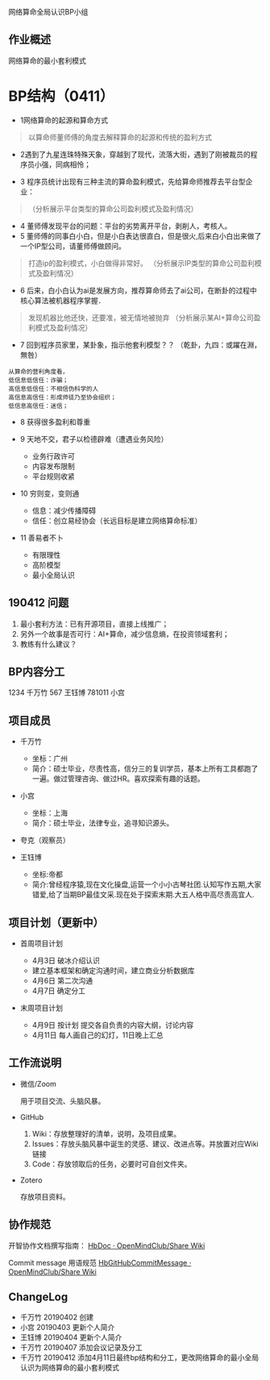 网络算命全局认识BP小组

## 作业概述

网络算命的最小套利模式
# BP结构（0411）

- 1网络算命的起源和算命方式
> 以算命师董师傅的角度去解释算命的起源和传统的盈利方式

- 2遇到了九星连珠特殊天象，穿越到了现代，流落大街，遇到了刚被裁员的程序员小强，同病相怜；

- 3 程序员统计出现有三种主流的算命盈利模式，先给算命师推荐去平台型企业：
> （分析展示平台类型的算命公司盈利模式及盈利情况）

- 4 董师傅发现平台的问题：平台的劣势离开平台，剥削人，考核人。
- 5 董师傅的同事白小白，但是小白表达很直白，但是很火,后来白小白出来做了一个IP型公司，请董师傅做顾问。
> 打造ip的盈利模式，小白做得非常好。
（分析展示IP类型的算命公司盈利模式及盈利情况）

- 6 后来，白小白认为ai是发展方向，推荐算命师去了ai公司，在断卦的过程中核心算法被机器程序掌握．
> 发现机器比他还快，还要准，被无情地被抛弃
（分析展示某AI+算命公司盈利模式及盈利情况）

- 7 回到程序员家里，某卦象，指示他套利模型？？
（乾卦，九四：或躍在淵，無咎）
> 
    从算命的营利角度看，
    低信息低信任：诈骗；
    高信息低信任：不相信伪科学的人
    高信息高信任：形成师徒乃至协会组织；
    低信息高信任：迷信；

- 8 获得很多盈利和尊重
- 9 天地不交，君子以检德辟难（遭遇业务风险）

  - 业务行政许可
  - 内容发布限制
  - 平台规则收紧

- 10 穷则变，变则通

  - 信息：减少传播障碍
  - 信任：创立易经协会（长远目标是建立网络算命标准）

- 11 善易者不卜

  - 有限理性
  - 高阶模型
  - 最小全局认识

## 190412 问题
1. 最小套利方法：已有开源项目，直接上线推广；
2. 另外一个故事是否可行：AI+算命，减少信息熵，在投资领域套利；
3. 教练有什么建议？


## BP内容分工
1234 千万竹 567 王钰博 781011 小宫

## 项目成员

- 千万竹
    - 坐标：广州
    - 简介：硕士毕业，尽责性高，信分三的复训学员，基本上所有工具都跑了一遍。做过管理咨询、做过HR。喜欢探索有趣的话题。
- 小宫   
    - 坐标：上海
    - 简介：硕士毕业，法律专业，追寻知识源头。
- 夸克（观察员）
    
- 王钰博
    - 坐标:帝都
    - 简介:曾经程序猿,现在文化操盘,运营一个小小古琴社团.认知写作五期,大家错爱,给了当期BP最佳文采.现在处于探索末期.大五人格中高尽责高宜人.
    
## 项目计划（更新中）

- 首周项目计划
    - 4月3日 破冰介绍认识 
    - 建立基本框架和确定沟通时间，建立商业分析数据库
    - 4月6日 第二次沟通 
    - 4月7日 确定分工

    
- 末周项目计划
    - 4月9日 按计划 提交各自负责的内容大纲，讨论内容
    - 4月11日 每人画自己的幻灯，11日晚上汇总


## 工作流说明

- 微信/Zoom

  用于项目交流、头脑风暴。

- GitHub

  1. Wiki：存放整理好的清单，说明，及项目成果。
  2. Issues：存放头脑风暴中诞生的灵感、建议、改进点等。并放置对应Wiki链接
  3. Code：存放领取后的任务，必要时可自创文件夹。

- Zotero

  存放项目资料。


## 协作规范

开智协作文档撰写指南： [HbDoc · OpenMindClub/Share Wiki](https://github.com/OpenMindClub/Share/wiki/HbDoc) 

Commit message 用语规范 [HbGitHubCommitMessage · OpenMindClub/Share Wiki](https://github.com/OpenMindClub/Share/wiki/HbGitHubCommitMessage) 

## ChangeLog
- 千万竹 20190402 创建
- 小宫  20190403  更新个人简介
- 王钰博  20190404  更新个人简介
- 千万竹 20190407 添加会议记录及分工
- 千万竹 20190412 添加4月11日最终bp结构和分工，更改网络算命的最小全局认识为网络算命的最小套利模式
